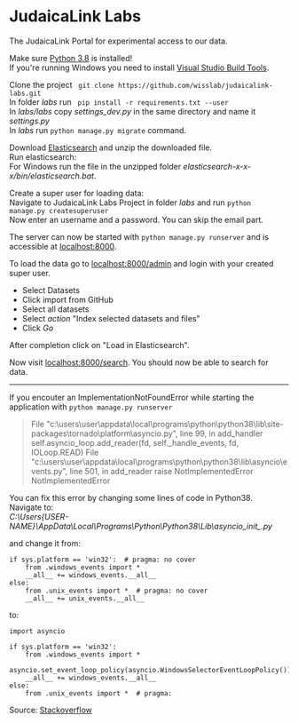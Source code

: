 # JudaicaLink Labs

The JudaicaLink Portal for experimental access to our data.

Make sure [Python 3.8](https://www.python.org/downloads/release/python-382/) is installed!  
If you're running Windows you need to install [Visual Studio Build Tools](https://download.visualstudio.microsoft.com/download/pr/ac28b571-7709-4635-83d0-6277d6102ecb/ae0caec52ee10d6efc9b855bec5b934cf8054a638e08372e0de4f6351a25ea5d/vs_BuildTools.exe).  



Clone the project ``` git clone https://github.com/wisslab/judaicalink-labs.git```  
In folder *labs* run ``` pip install -r requirements.txt --user```  
In *labs/labs* copy *settings_dev.py* in the same directory and name it *settings.py*  
In *labs* run ```python manage.py migrate``` command.  

Download [Elasticsearch](https://www.elastic.co/de/downloads/elasticsearch) and unzip the downloaded file.  
Run elasticsearch:   
For Windows run the file in the unzipped folder *elasticsearch-x-x-x/bin/elasticsearch.bat*.


Create a super user for loading data:  
Navigate to JudaicaLink Labs Project in folder *labs* and run ```python manage.py createsuperuser```  
Now enter an username and a password. You can skip the email part.  

The server can now be started with ```python manage.py runserver```  and is accessible at [localhost:8000](http://localhost:8000).

To load the data go to [localhost:8000/admin](http://localhost:8000/admin) and login with your created super user.
- Select Datasets
- Click import from GitHub
- Select all datasets
- Select *action* "Index selected datasets and files"
- Click *Go*  

After completion click on "Load in Elasticsearch".

Now visit [localhost:8000/search](http://localhost:8000/search). You should now be able to search for data.  
___
If you encouter an ImplementationNotFoundError while starting the application with ```python manage.py runserver```  

>File "c:\users\user\appdata\local\programs\python\python38\lib\site-packages\tornado\platform\asyncio.py", line 99, in add_handler self.asyncio_loop.add_reader(fd, self._handle_events, fd, IOLoop.READ) File "c:\users\user\appdata\local\programs\python\python38\lib\asyncio\events.py", line 501, in add_reader raise NotImplementedError NotImplementedError

You can fix this error by changing some lines of code in Python38.  
Navigate to:  
*C:\Users{USER-NAME}\AppData\Local\Programs\Python\Python38\Lib\asyncio_init_.py*

and change it from:

```
if sys.platform == 'win32':  # pragma: no cover
    from .windows_events import *
    __all__ += windows_events.__all__
else:
    from .unix_events import *  # pragma: no cover
    __all__ += unix_events.__all__
```
to:  
```
import asyncio

if sys.platform == 'win32':
    from .windows_events import *
    asyncio.set_event_loop_policy(asyncio.WindowsSelectorEventLoopPolicy())
    __all__ += windows_events.__all__
else:
    from .unix_events import *  # pragma:
```
Source: [Stackoverflow](https://stackoverflow.com/questions/58422817/jupyter-notebook-with-python-3-8-notimplementederror/58430041#58430041)